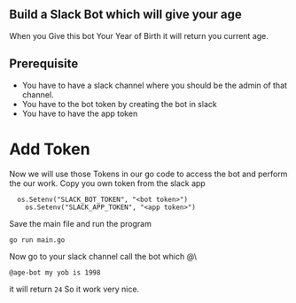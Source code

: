 ## Build a Slack Bot which will give your age
When you Give this bot Your Year of Birth it will return you current age.
## Prerequisite
- You have to have a slack channel where you should be the admin of that channel.
- You have to the bot token by creating the bot in slack 
- You have to have the app token 

# Add Token 
Now we will use those Tokens in our go code to access the bot and perform the our work.
Copy you own token from the slack app
```
  os.Setenv("SLACK_BOT_TOKEN", "<bot token>")
	os.Setenv("SLACK_APP_TOKEN", "<app token>")
```

Save the main file and run the program
```
go run main.go
```
Now go to your slack channel call the bot which @<botname>\
```
@age-bot my yob is 1998
```
it will return `24`
So it work very nice.
